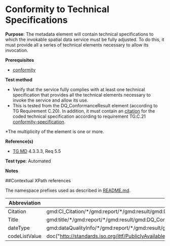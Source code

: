 # Conformity to Technical Specifications

**Purpose**: The metadata element will contain technical specifications to which the invokable spatial data service must be fully adjusted. 
To do this, it must provide all a series of technical elements necessary to allow its invocation.

**Prerequisites**

* [conformity](http://inspire.ec.europa.eu/id/ats/metadata/2.0/common/conformity)

**Test method**
* Verify that the service fully complies with at least one technical specification that provides all the technical elements necessary to 
invoke the service and allow its use.
* This is tested from the DQ_ConformanceResult element (according to TG Requirement C.20). In addition, it must contain an [citation](#citation) for the coded technical specification according to requirement TG.C.21 [conformity-specification](http://inspire.ec.europa.eu/id/ats/metadata/2.0/common/conformity-specification).

*The multiplicity of the element is one or more.

**Reference(s)**

* [TG MD](http://inspire.ec.europa.eu/id/ats/metadata/2.0/sds-invocable/README#ref_TG_MD) 4.3.3.3, Req 5.5

**Test type**: Automated

**Notes**

##Contextual XPath references

The namespace prefixes used as described in [README.md](http://inspire.ec.europa.eu/id/ats/metadata/2.0/sds-invocable/README#namespaces).

Abbreviation                                   |  XPath expression (relative to gmd:MD_Metadata)
-----------------------------------------------| -------------------------------------------------------------------------
<a name="citation"></a> Citation  | gmd:CI_Citation/\*/gmd:report/\*/gmd:result/gmd:DQ_ConformanceResult/\*/<gmd:CI_Citation>
<a name="title"></a> Title  | gmd:title/\*/gmd:report/\*/gmd:result/gmd:DQ_ConformanceResult/\*/<gmd:CI_Citation>/<gmd:title>/text()
<a name="dateType"></a> dateType |gmd:dataQualityInfo/\*/gmd:report/\*/gmd:result/gmd:DQ_ConformanceResult/\*/<gmd:CI_Citation>/\*/<gmd:CI_Date>/\*/<gmd:CI_DateTypeCode>///gmd:CI_DateTypeCode/@codeListValue
<a name="codeListValue"></a> codeListValue | doc("http://standards.iso.org/ittf/PubliclyAvailableStandards/ISO_19139_Schemas/resources/Codelist/gmxCodelists.xml)//gmx:CodeListDictionary[@gml:id='CI_DateTypeCode']//gml:identifier/text()

